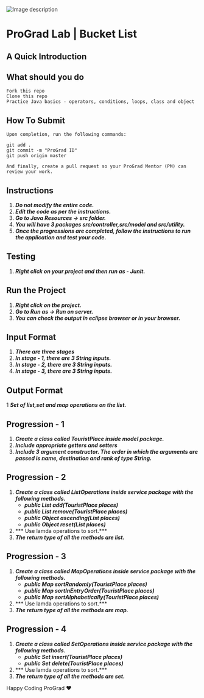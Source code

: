 ![Image description](https://i1.faceprep.in/ProGrad/face-logo-resized.png)

# ProGrad Lab | Bucket List

## A Quick Introduction



## What should you do
```
Fork this repo
Clone this repo
Practice Java basics - operators, conditions, loops, class and object
```

## How To Submit
```
Upon completion, run the following commands:

git add .
git commit -m "ProGrad ID"
git push origin master

And finally, create a pull request so your ProGrad Mentor (PM) can review your work.
```

## Instructions

1. ***Do not modify the entire code.***
2. ***Edit the code as per the instructions.***
3. ***Go to Java Resources -> src folder.***
4. ***You will have 3 packages src/controller,src/model and src/utility.***
5. ***Once the progressions are completed, follow the instructions to run the application and test your code.***

## Testing
1. ***Right click on your project and then run as - Junit.***
 
## Run the Project
1. ***Right click on the project.***
2. ***Go to Run as -> Run on server.***
3. ***You can check the output in eclipse browser or in your browser.***

## Input Format
1. ***There are three stages***
2. ***In stage - 1, there are 3 String inputs.***
3. ***In stage - 2, there are 3 String inputs.***
4. ***In stage - 3, there are 3 String inputs.***


## Output Format
1 ***Set of list,set and map operations on the list.***


## Progression - 1
1. ***Create a class called TouristPlace inside model package.***
2. ***Include appropriate getters and setters***
3. ***Include 3 argument constructor. The order in which the arguments are passed is name, destination and rank of type String.***

## Progression - 2
1. ***Create a class called ListOperations inside service package with the following methods.***
   - ***public List<TouristPlace> add(TouristPlace places)***
   - ***public List<TouristPlace> remove(TouristPlace places)***
   - ***public Object ascending(List<TouristPlace> places)***
   - ***public Object reset(List<TouristPlace> places)***
2. *** Use lamda operations to sort.***
3. ***The return type of all the methods are list.***

## Progression - 3
1. ***Create a class called MapOperations inside service package with the following methods.***
   - ***public Map<TouristPlace> sortRandomly(TouristPlace places)***
   - ***public Map<TouristPlace> sortInEntryOrder(TouristPlace places)***
   - ***public Map<TouristPlace> sortAlphabetically(TouristPlace places)***
2. *** Use lamda operations to sort.***
3. ***The return type of all the methods are map.***
 
 ## Progression - 4
1. ***Create a class called SetOperations inside service package with the following methods.***
   - ***public Set<TouristPlace> insert(TouristPlace places)***
   - ***public Set<TouristPlace> delete(TouristPlace places)***
2. *** Use lamda operations to sort.***
3. ***The return type of all the methods are set.***


Happy Coding ProGrad ❤️
